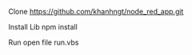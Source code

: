 Clone
  https://github.com/khanhngt/node_red_app.git

Install Lib
  npm install

Run
  open file run.vbs

